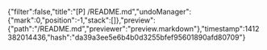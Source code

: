 {"filter":false,"title":"[P] /README.md","undoManager":{"mark":0,"position":-1,"stack":[]},"preview":{"path":"/README.md","previewer":"preview.markdown"},"timestamp":1412382014436,"hash":"da39a3ee5e6b4b0d3255bfef95601890afd80709"}